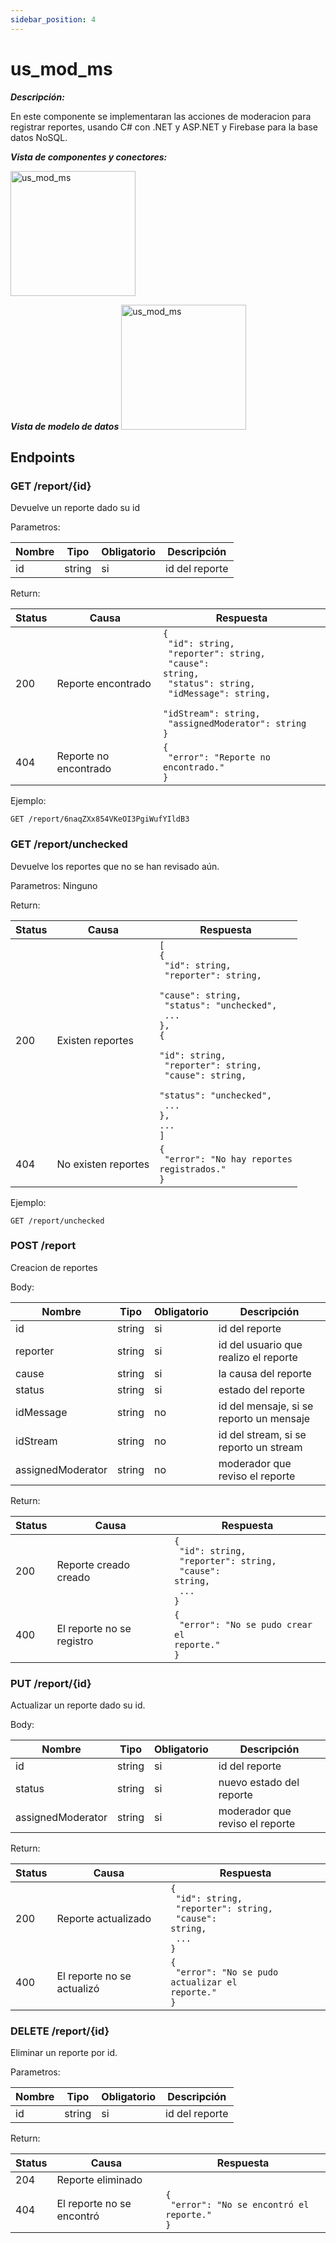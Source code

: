 ```yaml
---
sidebar_position: 4
---
```


# us_mod_ms

*__Descripción:__*

En este componente se implementaran las acciones de moderacion para registrar reportes, usando C# con .NET y ASP.NET y Firebase para la base datos NoSQL.

*__Vista de componentes y conectores:__*
<!-- ![us_mod_ms](/img/plantuml/us_mod_ms.jpeg) -->
<img src="/img/plantuml/us_mod_ms.jpeg" alt="us_mod_ms" width="200"/>

*__Vista de modelo de datos__*
<img src="/img/plantuml/us_mod_db.jpeg" alt="us_mod_ms" width="200"/>

## Endpoints

### **GET** /report/{id}

Devuelve un reporte dado su id

Parametros:

|Nombre|Tipo|Obligatorio|Descripción|
|--|--|--|--|
|id|string|si|id del reporte|

Return:

|Status|Causa|Respuesta|
|--|--|--|
|200|Reporte encontrado|<code>{<br/>  "id": string,<br/>  "reporter": string,<br/>  "cause": string,<br/>  "status": string,<br/>  "idMessage": string,<br/>  "idStream": string,<br/>  "assignedModerator": string<br/>}</code>|
|404|Reporte no encontrado|<code>{<br/>  "error": "Reporte no encontrado."<br/>}</code>|

Ejemplo:

    GET /report/6naqZXx854VKeOI3PgiWufYIldB3

### **GET** /report/unchecked

Devuelve los reportes que no se han revisado aún.

Parametros: Ninguno

Return:

|Status|Causa|Respuesta|
|--|--|--|
|200|Existen reportes|<code>[<br/>{<br/>  "id": string,<br/>  "reporter": string,<br/>  "cause": string,<br/>  "status": "unchecked",<br/>  ... <br/>},<br/>{<br/>  "id": string,<br/>  "reporter": string,<br/>  "cause": string,<br/>  "status": "unchecked",<br/>  ... <br/>},<br/>...<br/>]</code>|
|404|No existen reportes|<code>{<br/>  "error": "No hay reportes registrados."<br/>}</code>

Ejemplo:

    GET /report/unchecked

### **POST** /report

Creacion de reportes

Body:

|Nombre|Tipo|Obligatorio|Descripción|
|--|--|--|--|
|id|string|si|id del reporte|
|reporter|string|si|id del usuario que realizo el reporte|
|cause|string|si|la causa del reporte|
|status|string|si|estado del reporte|
|idMessage|string|no|id del mensaje, si se reporto un mensaje|
|idStream|string|no|id del stream, si se reporto un stream|
|assignedModerator|string|no|moderador que reviso el reporte|

Return:

|Status|Causa|Respuesta|
|--|--|--|
|200|Reporte creado creado|<code>{<br/>  "id": string,<br/>  "reporter": string,<br/>  "cause": string,<br/>  ...<br/>}</code>|
|400|El reporte no se registro|<code>{<br/>  "error": "No se pudo crear el reporte."<br/>}</code>|

### **PUT** /report/{id}

Actualizar un reporte dado su id.

Body:

|Nombre|Tipo|Obligatorio|Descripción|
|--|--|--|--|
|id|string|si|id del reporte|
|status|string|si|nuevo estado del reporte|
|assignedModerator|string|si|moderador que reviso el reporte|

Return:

|Status|Causa|Respuesta|
|--|--|--|
|200|Reporte actualizado|<code>{<br/>  "id": string,<br/>  "reporter": string,<br/>  "cause": string,<br/>  ...<br/>}</code>|
|400|El reporte no se actualizó|<code>{<br/>  "error": "No se pudo actualizar el reporte."<br/>}</code>|

### **DELETE** /report/{id}

Eliminar un reporte por id.

Parametros:

|Nombre|Tipo|Obligatorio|Descripción|
|--|--|--|--|
|id|string|si|id del reporte|

Return:

|Status|Causa|Respuesta|
|--|--|--|
|204|Reporte eliminado||
|404|El reporte no se encontró|<code>{<br/>  "error": "No se encontró el reporte."<br/>}</code>|


